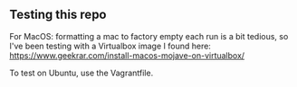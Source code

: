 ## Testing this repo

For MacOS: formatting a mac to factory empty each run is a bit tedious,
so I've been testing with a Virtualbox image I found here:
https://www.geekrar.com/install-macos-mojave-on-virtualbox/

To test on Ubuntu, use the Vagrantfile.

